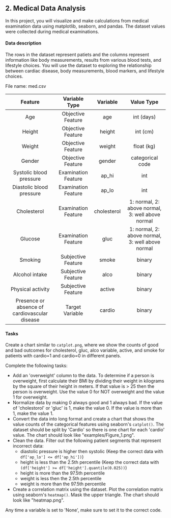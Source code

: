 ## 2. Medical Data Analysis
In this project, you will visualize and make calculations from medical examination data using matplotlib, seaborn, and pandas. The dataset values were collected during medical examinations.

#### Data description

The rows in the dataset represent patiets and the columns represent information like body measurements, results from various blood tests, and lifestyle choices. You will use the dataset to exploring the relationship between cardiac disease, body measurements, blood markers, and lifestyle choices.

File name: med.csv

| Feature | Variable Type | Variable      | Value Type |
|:-------:|:------------:|:-------------:|:----------:|
| Age | Objective Feature | age | int (days) |
| Height | Objective Feature | height | int (cm) |
| Weight | Objective Feature | weight | float (kg) |
| Gender | Objective Feature | gender | categorical code |
| Systolic blood pressure | Examination Feature | ap_hi | int |
| Diastolic blood pressure | Examination Feature | ap_lo | int |
| Cholesterol | Examination Feature | cholesterol | 1: normal, 2: above normal, 3: well above normal |
| Glucose | Examination Feature | gluc | 1: normal, 2: above normal, 3: well above normal |
| Smoking | Subjective Feature | smoke | binary |
| Alcohol intake | Subjective Feature | alco | binary |
| Physical activity | Subjective Feature | active | binary |
| Presence or absence of cardiovascular disease | Target Variable | cardio | binary |

#### Tasks

Create a chart similar to `catplot.png`, where we show the counts of good and bad outcomes for cholesterol, gluc, alco variable, active, and smoke for patients with cardio=1 and cardio=0 in different panels.

Complete the following tasks:
* Add an 'overweight' column to the data. To determine if a person is overweight, first calculate their BMI by dividing their weight in kilograms by the square of their height in meters. If that value is > 25 then the person is overweight. Use the value 0 for NOT overweight and the value 1 for overweight.
* Normalize data by making 0 always good and 1 always bad. If the value of 'cholestorol' or 'gluc' is 1, make the value 0. If the value is more than 1, make the value 1.
* Convert the data into long format and create a chart that shows the value counts of the categorical features using seaborn's `catplot()`. The dataset should be split by 'Cardio' so there is one chart for each 'cardio' value. The chart should look like "examples/Figure_1.png".
* Clean the data. Filter out the following patient segments that represent incorrect data:
  - diastolic pressure is higher then systolic (Keep the correct data with `df['ap_lo'] <= df['ap_hi'])`)
  - height is less than the 2.5th percentile (Keep the correct data with `(df['height'] >= df['height'].quantile(0.025))`)
  - height is more than the 97.5th percentile
  - weight is less then the 2.5th percentile
  - weight is more than the 97.5th percentile
* Create a correlation matrix using the dataset. Plot the correlation matrix using seaborn's `heatmap()`. Mask the upper triangle. The chart should look like "heatmap.png".

Any time a variable is set to 'None', make sure to set it to the correct code.

